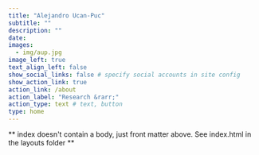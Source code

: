 ```yaml
---
title: "Alejandro Ucan-Puc"
subtitle: ""
description: ""
date:
images:
  - img/aup.jpg
image_left: true
text_align_left: false
show_social_links: false # specify social accounts in site config
show_action_link: true
action_link: /about
action_label: "Research &rarr;"
action_type: text # text, button
type: home
---
```


** index doesn't contain a body, just front matter above.
See index.html in the layouts folder **
